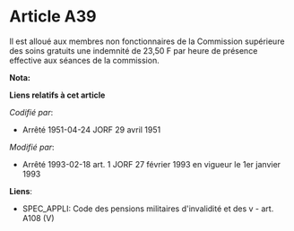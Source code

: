 # Article A39

Il est alloué aux membres non fonctionnaires de la Commission supérieure des soins gratuits une indemnité de 23,50 F par
heure de présence effective aux séances de la commission.

**Nota:**



**Liens relatifs à cet article**

_Codifié par_:

  - Arrêté 1951-04-24 JORF 29 avril 1951

_Modifié par_:

  - Arrêté 1993-02-18 art. 1 JORF 27 février 1993 en vigueur le 1er janvier 1993

**Liens**:

  - SPEC_APPLI: Code des pensions militaires d'invalidité et des v - art. A108 (V)
